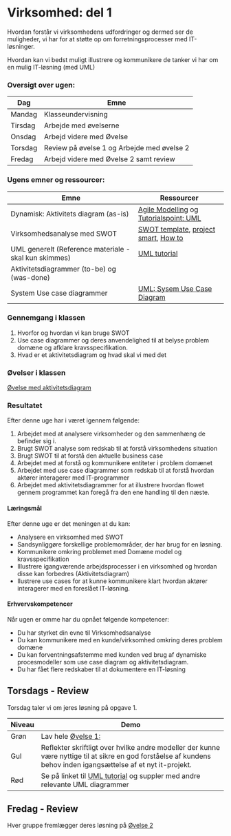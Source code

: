 # Virksomhed: del 1

Hvordan forstår vi virksomhedens udfordringer og dermed ser de muligheder, vi har for at støtte op om forretningsprocesser med IT-løsninger. 

Hvordan kan vi bedst muligt illustrere og kommunikere de tanker vi har om en mulig IT-løsning (med UML)

### Oversigt over ugen:  

| Dag     | Emne                                     |
| ------- | ---------------------------------------- |
| Mandag  | Klasseundervisning                       |
| Tirsdag | Arbejde med øvelserne                    |
| Onsdag  | Arbejd videre med Øvelse                 |
| Torsdag | Review på øvelse 1 og Arbejde med øvelse 2 |
| Fredag  | Arbejd videre med Øvelse 2 samt review   |

### Ugens emner og ressourcer:  

| Emne                                     | Ressourcer                               |
| ---------------------------------------- | ---------------------------------------- |
| Dynamisk: Aktivitets diagram (as-is)     | [Agile Modelling](http://agilemodeling.com/style/activityDiagram.htm) og  [Tutorialspoint: UML](https://www.tutorialspoint.com/uml/uml_activity_diagram.htm) |
| Virksomhedsanalyse med SWOT              | [SWOT template](https://docs.google.com/document/d/1dx_X541_HV2mQpov0UOZh4lDdvGmq-tSllhKzNhD0G8/edit?usp=sharing), [project smart](https://www.projectsmart.co.uk/swot-analysis.php), [How to](https://www.smartdraw.com/swot-analysis/) |
| UML generelt (Reference materiale - skal kun skimmes) | [UML tutorial](https://www.tutorialspoint.com/uml/uml_overview.htm) |
| Aktivitetsdiagrammer (to-be) og (was-done) |                                          |
| System Use case diagrammer               | [UML: Sysem Use Case Diagram](http://www.uml-diagrams.org/use-case-diagrams.html) |

### Gennemgang i klassen

1. Hvorfor og hvordan vi kan bruge SWOT
2. Use case diagrammer og deres anvendelighed til at belyse problem domæne og afklare kravsspecifikation.
3. Hvad er et aktivitetsdiagram og hvad skal vi med det

### Øvelser i klassen

[Øvelse med aktivitetsdiagram](classex1.md)



### Resultatet

Efter denne uge har i været igennem følgende:

1. Arbejdet med at analysere virksomheder og den sammenhæng de befinder sig i.
2. Brugt SWOT analyse som redskab til at forstå virksomhedens situation
3. Brugt SWOT til at forstå den aktuelle business case
4. Arbejdet med at forstå og kommunikere entiteter i problem domænet
5. Arbejdet med use case diagrammer som redskab til at forstå hvordan aktører interagerer med IT-programmer
6. Arbejdet med aktivitetsdiagrammer for at illustrere hvordan flowet gennem programmet kan foregå fra den ene handling til den næste.

#### Læringsmål

Efter denne uge er det meningen at du kan:

- Analysere en virksomhed med SWOT
- Sandsynliggøre forskellige problemområder, der har brug for en løsning.
- Kommunikere omkring problemet med Domæne model og kravsspecifikation
- Illustrere igangværende arbejdsprocesser i en virksomhed og hvordan disse kan forbedres (Aktivitetsdiagram)
- Ilustrere use cases for at kunne kommunikere klart hvordan aktører interagerer med en foreslået IT-løsning.

#### Erhvervskompetencer

Når ugen er omme har du opnået følgende kompetencer:

- Du har styrket din evne til Virksomhedsanalyse
- Du kan kommunikere med en kunde/virksomhed omkring deres problem domæne
- Du kan forventningsafstemme med kunden ved brug af dynamiske procesmodeller som use case diagram og aktivitetsdiagram.
- Du har fået flere redskaber til at dokumentere en IT-løsning





## Torsdags - Review   
Torsdag taler vi om jeres løsning på opgave 1. 

| Niveau | Demo                                     |
| ------ | ---------------------------------------- |
| Grøn   | Lav hele [Øvelse 1: ](https://docs.google.com/document/d/1PAg2SKd4Ft9pVz9i9rJpNBvfpzquo5Zp_SrRDDSvTJQ/edit?usp=sharing) |
| Gul    | Reflekter skriftligt over hvilke andre modeller der kunne være nyttige til at sikre en god forståelse af kundens behov inden igangsættelse af et nyt it-projekt. |
| Rød    | Se på linket til [UML tutorial](https://www.tutorialspoint.com/uml/uml_overview.htm) og suppler med andre relevante UML diagrammer |



## Fredag - Review   

Hver gruppe fremlægger deres løsning på [Øvelse 2](https://docs.google.com/document/d/1xhGdegrN4jNNzhEmDThMZ7QmdQvurlV3ifQI6F377Ts/edit?usp=sharing)

